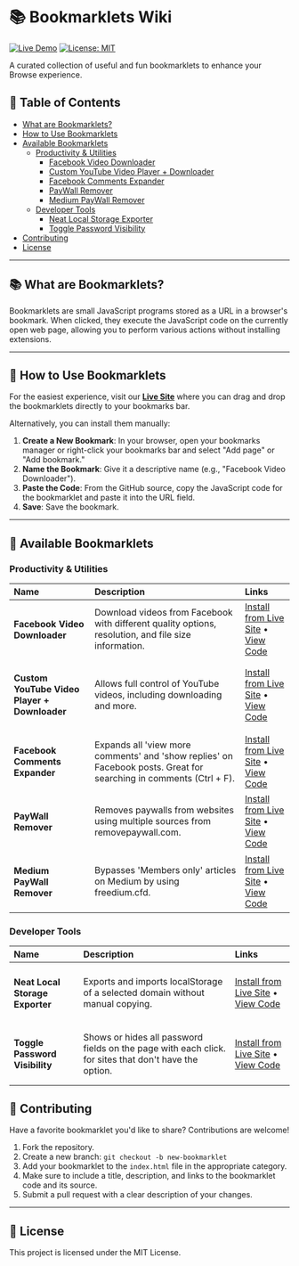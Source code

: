 # 📚 Bookmarklets Wiki

[![Live Demo](https://img.shields.io/badge/Live_Demo-➡️-blue)](https://minanagehsalalma.github.io/BookMarkletsWiki/) [![License: MIT](https://img.shields.io/badge/License-MIT-yellow.svg)](https://opensource.org/licenses/MIT)

A curated collection of useful and fun bookmarklets to enhance your Browse experience.

## 📖 Table of Contents

- [What are Bookmarklets?](#-what-are-bookmarklets)
- [How to Use Bookmarklets](#-how-to-use-bookmarklets)
- [Available Bookmarklets](#-available-bookmarklets)
    - [Productivity & Utilities](#productivity-&-utilities)
        - [Facebook Video Downloader](#facebook-video-downloader)
        - [Custom YouTube Video Player + Downloader](#youtube-downloader)
        - [Facebook Comments Expander](#facebook-comments-expander)
        - [PayWall Remover](#paywall-remover)
        - [Medium PayWall Remover](#medium-paywall-remover)
    - [Developer Tools](#developer-tools)
        - [Neat Local Storage Exporter](#local-storage-exporter)
        - [Toggle Password Visibility](#toggle-password-visibility)
- [Contributing](#-contributing)
- [License](#-license)

---

## 📚 What are Bookmarklets?

Bookmarklets are small JavaScript programs stored as a URL in a browser's bookmark. When clicked, they execute the JavaScript code on the currently open web page, allowing you to perform various actions without installing extensions.

---

## 🚀 How to Use Bookmarklets

For the easiest experience, visit our **[Live Site](https://minanagehsalalma.github.io/BookMarkletsWiki/)** where you can drag and drop the bookmarklets directly to your bookmarks bar.

Alternatively, you can install them manually:

1.  **Create a New Bookmark**: In your browser, open your bookmarks manager or right-click your bookmarks bar and select "Add page" or "Add bookmark."
2.  **Name the Bookmark**: Give it a descriptive name (e.g., "Facebook Video Downloader").
3.  **Paste the Code**: From the GitHub source, copy the JavaScript code for the bookmarklet and paste it into the URL field.
4.  **Save**: Save the bookmark.

---

## 📖 Available Bookmarklets

### Productivity & Utilities

| Name                                                              | Description                                                                                                                                     | Links                                                                                                                                                              |
| :---------------------------------------------------------------- | :---------------------------------------------------------------------------------------------------------------------------------------------- | :----------------------------------------------------------------------------------------------------------------------------------------------------------------- |
| <h4 id="facebook-video-downloader">Facebook Video Downloader</h4> | Download videos from Facebook with different quality options, resolution, and file size information.                                                                                                                   | [Install from Live Site](https://minanagehsalalma.github.io/BookMarkletsWiki/) • [View Code](https://github.com/minanagehsalalma/BookMarkletsWiki/tree/main/src/FacebookDownloader) |
| <h4 id="youtube-downloader">Custom YouTube Video Player + Downloader</h4> | Allows full control of YouTube videos, including downloading and more.                                                                                                                   | [Install from Live Site](https://minanagehsalalma.github.io/BookMarkletsWiki/) • [View Code](https://github.com/snarly/yt6) |
| <h4 id="facebook-comments-expander">Facebook Comments Expander</h4> | Expands all 'view more comments' and 'show replies' on Facebook posts. Great for searching in comments (Ctrl + F).                                                                                                                   | [Install from Live Site](https://minanagehsalalma.github.io/BookMarkletsWiki/) • [View Code](https://github.com/minanagehsalalma/BookMarkletsWiki/tree/main/src/FBCommentsExpander) |
| <h4 id="paywall-remover">PayWall Remover</h4> | Removes paywalls from websites using multiple sources from removepaywall.com.                                                                                                                   | [Install from Live Site](https://minanagehsalalma.github.io/BookMarkletsWiki/) • [View Code](https://github.com/minanagehsalalma/BookMarkletsWiki/tree/main/src/NoPayWall) |
| <h4 id="medium-paywall-remover">Medium PayWall Remover</h4> | Bypasses 'Members only' articles on Medium by using freedium.cfd.                                                                                                                   | [Install from Live Site](https://minanagehsalalma.github.io/BookMarkletsWiki/) • [View Code](https://github.com/minanagehsalalma/BookMarkletsWiki/tree/main/src/MediumPaywallRemove) |
### Developer Tools

| Name                                                              | Description                                                                                                                                     | Links                                                                                                                                                              |
| :---------------------------------------------------------------- | :---------------------------------------------------------------------------------------------------------------------------------------------- | :----------------------------------------------------------------------------------------------------------------------------------------------------------------- |
| <h4 id="local-storage-exporter">Neat Local Storage Exporter</h4> | Exports and imports localStorage of a selected domain without manual copying.                                                                                                                   | [Install from Live Site](https://minanagehsalalma.github.io/BookMarkletsWiki/) • [View Code](https://github.com/minanagehsalalma/Neat-Local-Storage-Exporter) |
| <h4 id="toggle-password-visibility">Toggle Password Visibility</h4> | Shows or hides all password fields on the page with each click. for sites that don't have the option.                                                                                                                   | [Install from Live Site](https://minanagehsalalma.github.io/BookMarkletsWiki/) • [View Code](https://github.com/minanagehsalalma/BookMarkletsWiki/tree/main/src/TogglePasswordVisibility) |

## 🤝 Contributing

Have a favorite bookmarklet you'd like to share? Contributions are welcome!

1.  Fork the repository.
2.  Create a new branch: `git checkout -b new-bookmarklet`
3.  Add your bookmarklet to the `index.html` file in the appropriate category.
4.  Make sure to include a title, description, and links to the bookmarklet code and its source.
5.  Submit a pull request with a clear description of your changes.

---

## 📄 License

This project is licensed under the MIT License.